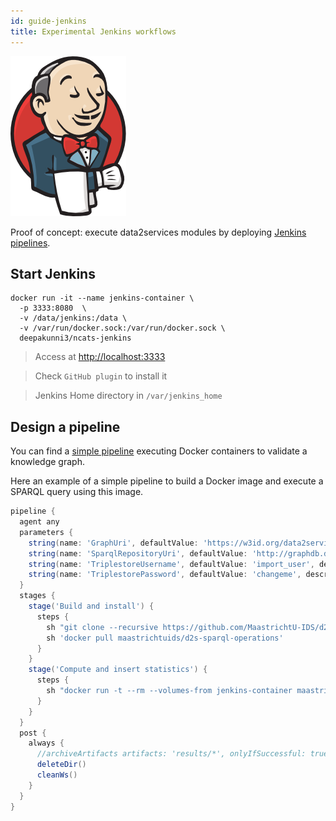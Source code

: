 ```yaml
---
id: guide-jenkins
title: Experimental Jenkins workflows
---
```


[![](/img/jenkins.png)](https://jenkins.io/)


Proof of concept: execute data2services modules by deploying [Jenkins pipelines](https://jenkins.io/).

## Start Jenkins

```shell
docker run -it --name jenkins-container \
  -p 3333:8080  \
  -v /data/jenkins:/data \
  -v /var/run/docker.sock:/var/run/docker.sock \
  deepakunni3/ncats-jenkins 
```

> Access at [http://localhost:3333](http://localhost:3333)

> Check `GitHub plugin` to install it

> Jenkins Home directory in `/var/jenkins_home`

## Design a pipeline

You can find a [simple pipeline](https://github.com/NCATS-Tangerine/ncats-kg-release-pipeline/tree/red-kg-validation) executing Docker containers to validate a knowledge graph.

Here an example of a simple pipeline to build a Docker image and execute a SPARQL query using this image.

```groovy
pipeline {
  agent any
  parameters {
    string(name: 'GraphUri', defaultValue: 'https://w3id.org/data2services/graph/biolink/date', description: 'URI of the Graph to validate')
    string(name: 'SparqlRepositoryUri', defaultValue: 'http://graphdb.dumontierlab.com/repositories/public/statements', description: 'URI of the repository used to insert the computed statistics')
    string(name: 'TriplestoreUsername', defaultValue: 'import_user', description: 'Username for the triplestore')
    string(name: 'TriplestorePassword', defaultValue: 'changeme', description: 'Password for the triplestore')
  }
  stages {
    stage('Build and install') {
      steps {
        sh "git clone --recursive https://github.com/MaastrichtU-IDS/d2s-transform-repository.git"
        sh 'docker pull maastrichtuids/d2s-sparql-operations'
      }
    }
    stage('Compute and insert statistics') {
      steps {
        sh "docker run -t --rm --volumes-from jenkins-container maastrichtuids/d2s-sparql-operations -rq '$WORKSPACE/d2s-transform-repository/sparql/compute-statistics' -url '${params.SparqlRepositoryUri}' -un ${params.TriplestoreUsername} -pw ${params.TriplestorePassword} --var-input:${params.GraphUri}"
      }
    }
  }
  post {
    always {
      //archiveArtifacts artifacts: 'results/*', onlyIfSuccessful: true // archive contents in results folder
      deleteDir()
      cleanWs()
    }
  }
}
```
